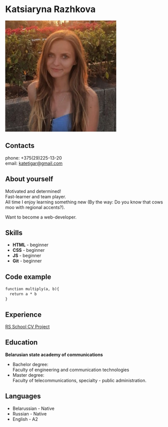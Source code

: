 # Katsiaryna Razhkova

![photo](assets/img/photo.jpg)

## Contacts
phone: +375(29)225-13-20  
email: katetigar@gmail.com


## About yourself
Motivated and determined!  
Fast-learner and team player.  
All time I enjoy learning something new (By the way: Do you know that cows moo with regional accents?). 

Want to become a web-developer.

## Skills
* **HTML** - beginner 
* **CSS**  - beginner
* **JS**   - beginner
* **Git**  - beginner

## Code example
``` 
function multiply(a, b){
  return a * b
}
```
## Experience
[RS School CV Project](https://github.com/kate-rzk/rsschool-cv)

## Education
**Belarusian state academy of communications**  
* Bachelor degree:  
Faculty of engineering and communication technologies 
* Master degree:  
Faculty of telecommunications, specialty - public administration.

## Languages
* Belarussian - Native
* Russian - Native
* English -  A2

